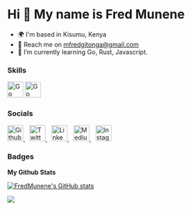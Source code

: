 Hi 👋 My name is Fred Munene 
================================

+ 🌍 I'm based in Kisumu, Kenya
+ 📩 Reach me on [mfredgitonga@gmail.com](mailto:mfredgitonga@gmail.com)
+ 🌱 I’m currently learning Go, Rust, Javascript.


### Skills
<p align="left>
<a href="https://go.dev/" target="_blank" rel="noreferrer" style="margin-right: 10px">
<img src="https://github.com/danielcranney/profileme-dev/blob/main/public/icons/skills/go.svg" width="36 height="36" alt="Go"/>
</a>
<a href="https://www.python.org/" target="_blank" rel="noreferrer">
<img src="https://github.com/danielcranney/profileme-dev/blob/main/public/icons/skills/python.svg" width="36 height="36" alt="Go"/>
</a>
</p>

### Socials
<p align="left">
  <a href="https://github.com/FredMunene" target="_blank" rel="noreferrer" style="margin-right: 10px;">
    <img src="https://github.com/danielcranney/profileme-dev/blob/main/public/icons/socials/github.svg" width="36" height="36" alt="Github"/>
  </a>
  <a href="https://twitter.com/Gitonga2050" target="_blank" rel="noreferrer" style="margin-right: 10px;">
    <img src="https://github.com/danielcranney/profileme-dev/blob/main/public/icons/socials/twitter.svg" width="36" height="36" alt="Twitter"/>
  </a>
  <a href="https://ke.linkedin.com/in/fredgitonga" target="_blank" rel="noreferrer" style="margin-right: 10px;">
    <img src="https://github.com/danielcranney/profileme-dev/blob/main/public/icons/socials/linkedin.svg" width="36" height="36" alt="LinkedIn"/>
  </a>
  <a href="https://medium.com/@mfredgitonga" target="_blank" rel="noreferrer" style="margin-right: 10px;">
    <img src="https://github.com/danielcranney/profileme-dev/blob/main/public/icons/socials/medium.svg" width="36" height="36" alt="Medium"/>
  </a>
  <a href="https://medium.com/@mfredgitonga" target="_blank" rel="noreferrer">
    <img src="https://github.com/danielcranney/profileme-dev/blob/main/public/icons/socials/instagram.svg" width="36" height="36" alt="Instagram"/>
  </a>
</p>


### Badges
<b>My Github Stats</b>


<a href="https://github.com/FredMunene">
<img src="https://github-readme-stats.vercel.app/api?username=FredMunene&show_icons=true&count_private=truetheme=dark#gh-dark-mode-only" alt="FredMunene's GitHub stats"/>
</a>

<a href="http://www.github.com/FredMunene"><img src="https://github-readme-streak-stats.herokuapp.com/?user=FredMunene&stroke=ffffff&ring=0891b2&fire=0891b2&currStreakNum=ffffff&currStreakLabel=0891b2&sideNums=ffffff&sideLabels=ffffff&dates=ffffff&hide_border=true" /></a>

<!--
**FredMunene/FredMunene** is a ✨ _special_ ✨ repository because its `README.md` (this file) appears on your GitHub profile.

Here are some ideas to get you started:

- 🔭 I’m currently working on

- 👯 I’m looking to collaborate on ...
- 🤔 I’m looking for help with ...
- 💬 Ask me about ...
- 📫 How to reach me: 
- 😄 Pronouns: ...
- ⚡ Fun fact: ...
-->
